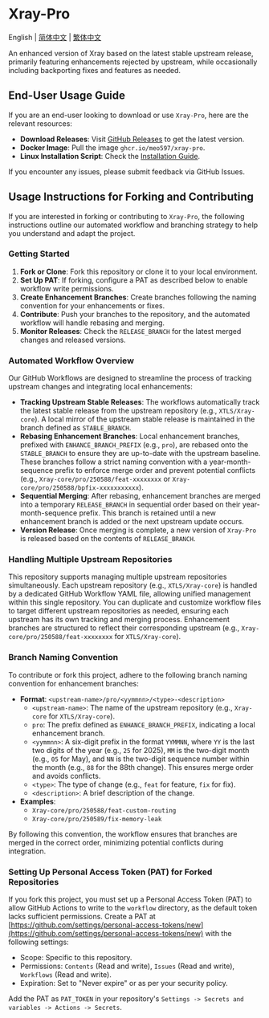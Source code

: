 # Xray-Pro

English | [简体中文](README_zh-Hans.md) | [繁体中文](README_zh-Hant.md)

An enhanced version of Xray based on the latest stable upstream release, primarily featuring enhancements rejected by upstream, while occasionally including backporting fixes and features as needed.

## End-User Usage Guide

If you are an end-user looking to download or use `Xray-Pro`, here are the relevant resources:

- **Download Releases**: Visit [GitHub Releases](https://github.com/Meo597/Xray-Pro/releases) to get the latest version.
- **Docker Image**: Pull the image `ghcr.io/meo597/xray-pro`.
- **Linux Installation Script**: Check the [Installation Guide](https://github.com/Meo597/Xray-Pro/blob/Xray-install/release/README.md).

If you encounter any issues, please submit feedback via GitHub Issues.

## Usage Instructions for Forking and Contributing

If you are interested in forking or contributing to `Xray-Pro`, the following instructions outline our automated workflow and branching strategy to help you understand and adapt the project.

### Getting Started

1. **Fork or Clone**: Fork this repository or clone it to your local environment.
2. **Set Up PAT**: If forking, configure a PAT as described below to enable workflow write permissions.
3. **Create Enhancement Branches**: Create branches following the naming convention for your enhancements or fixes.
4. **Contribute**: Push your branches to the repository, and the automated workflow will handle rebasing and merging.
5. **Monitor Releases**: Check the `RELEASE_BRANCH` for the latest merged changes and released versions.

### Automated Workflow Overview

Our GitHub Workflows are designed to streamline the process of tracking upstream changes and integrating local enhancements:

- **Tracking Upstream Stable Releases**: The workflows automatically track the latest stable release from the upstream repository (e.g., `XTLS/Xray-core`). A local mirror of the upstream stable release is maintained in the branch defined as `STABLE_BRANCH`.
- **Rebasing Enhancement Branches**: Local enhancement branches, prefixed with `ENHANCE_BRANCH_PREFIX` (e.g., `pro`), are rebased onto the `STABLE_BRANCH` to ensure they are up-to-date with the upstream baseline. These branches follow a strict naming convention with a year-month-sequence prefix to enforce merge order and prevent potential conflicts (e.g., `Xray-core/pro/250588/feat-xxxxxxxx` or `Xray-core/pro/250588/bpfix-xxxxxxxxxxx`).
- **Sequential Merging**: After rebasing, enhancement branches are merged into a temporary `RELEASE_BRANCH` in sequential order based on their year-month-sequence prefix. This branch is retained until a new enhancement branch is added or the next upstream update occurs.
- **Version Release**: Once merging is complete, a new version of `Xray-Pro` is released based on the contents of `RELEASE_BRANCH`.

### Handling Multiple Upstream Repositories

This repository supports managing multiple upstream repositories simultaneously. Each upstream repository (e.g., `XTLS/Xray-core`) is handled by a dedicated GitHub Workflow YAML file, allowing unified management within this single repository. You can duplicate and customize workflow files to target different upstream repositories as needed, ensuring each upstream has its own tracking and merging process. Enhancement branches are structured to reflect their corresponding upstream (e.g., `Xray-core/pro/250588/feat-xxxxxxxx` for `XTLS/Xray-core`).

### Branch Naming Convention

To contribute or fork this project, adhere to the following branch naming convention for enhancement branches:

- **Format**: `<upstream-name>/pro/<yymmnn>/<type>-<description>`
  - `<upstream-name>`: The name of the upstream repository (e.g., `Xray-core` for `XTLS/Xray-core`).
  - `pro`: The prefix defined as `ENHANCE_BRANCH_PREFIX`, indicating a local enhancement branch.
  - `<yymmnn>`: A six-digit prefix in the format `YYMMNN`, where `YY` is the last two digits of the year (e.g., `25` for 2025), `MM` is the two-digit month (e.g., `05` for May), and `NN` is the two-digit sequence number within the month (e.g., `88` for the 88th change). This ensures merge order and avoids conflicts.
  - `<type>`: The type of change (e.g., `feat` for feature, `fix` for fix).
  - `<description>`: A brief description of the change.
- **Examples**:
  - `Xray-core/pro/250588/feat-custom-routing`
  - `Xray-core/pro/250589/fix-memory-leak`

By following this convention, the workflow ensures that branches are merged in the correct order, minimizing potential conflicts during integration.

### Setting Up Personal Access Token (PAT) for Forked Repositories

If you fork this project, you must set up a Personal Access Token (PAT) to allow GitHub Actions to write to the `workflow` directory, as the default token lacks sufficient permissions. Create a PAT at [https://github.com/settings/personal-access-tokens/new](https://github.com/settings/personal-access-tokens/new) with the following settings:

- Scope: Specific to this repository.
- Permissions: `Contents` (Read and write), `Issues` (Read and write), `Workflows` (Read and write).
- Expiration: Set to "Never expire" or as per your security policy.

Add the PAT as `PAT_TOKEN` in your repository's `Settings -> Secrets and variables -> Actions -> Secrets`.

